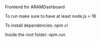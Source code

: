 Frontend for ARAMDashboard

To run make sure to have at least node.js > 18

To install dependencies:
*npm ci*

Inside the root folder:
*npm run*
